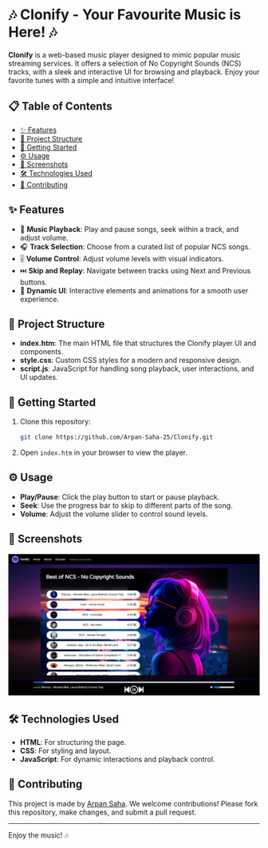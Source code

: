 # 🎶 Clonify - Your Favourite Music is Here! 🎶

<b>Clonify</b> is a web-based music player designed to mimic popular music streaming services. It offers a selection of No Copyright Sounds (NCS) tracks, with a sleek and interactive UI for browsing and playback. Enjoy your favorite tunes with a simple and intuitive interface!

## 📋 Table of Contents
- [✨ Features](#-features)
- [📂 Project Structure](#-project-structure)
- [🚀 Getting Started](#-getting-started)
- [⚙️ Usage](#️-usage)
- [📸 Screenshots](#-screenshots)
- [🛠️ Technologies Used](#-technologies-used)
- [🤝 Contributing](#-contributing)

## ✨ Features
- 🎵 **Music Playback**: Play and pause songs, seek within a track, and adjust volume.
- 🎧 **Track Selection**: Choose from a curated list of popular NCS songs.
- 🎚️ **Volume Control**: Adjust volume levels with visual indicators.
- ⏭️ **Skip and Replay**: Navigate between tracks using Next and Previous buttons.
- 🌄 **Dynamic UI**: Interactive elements and animations for a smooth user experience.

## 📂 Project Structure
- **index.htm**: The main HTML file that structures the Clonify player UI and components.
- **style.css**: Custom CSS styles for a modern and responsive design.
- **script.js**: JavaScript for handling song playback, user interactions, and UI updates.

## 🚀 Getting Started
1. Clone this repository:
    ```bash
    git clone https://github.com/Arpan-Saha-25/Clonify.git
    ```
2. Open `index.htm` in your browser to view the player.

## ⚙️ Usage
- **Play/Pause**: Click the play button to start or pause playback.
- **Seek**: Use the progress bar to skip to different parts of the song.
- **Volume**: Adjust the volume slider to control sound levels.

## 📸 Screenshots
![Clonify Player Screenshot](assets/Screenshot.png)

## 🛠️ Technologies Used
- **HTML**: For structuring the page.
- **CSS**: For styling and layout.
- **JavaScript**: For dynamic interactions and playback control.

## 🤝 Contributing
This project is made by [Arpan Saha](https://bit.ly/3YGN7OE). We welcome contributions! Please fork this repository, make changes, and submit a pull request.

---

Enjoy the music! 🎶

